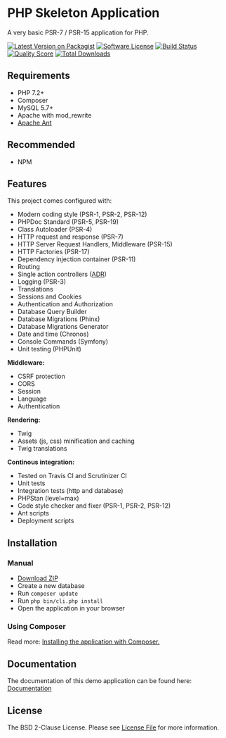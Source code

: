 # PHP Skeleton Application

A very basic PSR-7 / PSR-15 application for PHP.

[![Latest Version on Packagist](https://img.shields.io/github/release/odan/psr7-skeleton.svg)](https://github.com/odan/psr7-skeleton/releases)
[![Software License](https://img.shields.io/badge/license-BSD-brightgreen.svg)](LICENSE.md)
[![Build Status](https://travis-ci.org/odan/psr7-skeleton.svg?branch=master)](https://travis-ci.org/odan/psr7-skeleton)
[![Quality Score](https://scrutinizer-ci.com/g/odan/psr7-skeleton/badges/quality-score.png?b=master)](https://scrutinizer-ci.com/g/odan/psr7-skeleton/?branch=master)
[![Total Downloads](https://poser.pugx.org/odan/psr7-skeleton/downloads)](https://packagist.org/packages/odan/psr7-skeleton)

## Requirements

* PHP 7.2+
* Composer
* MySQL 5.7+
* Apache with mod_rewrite
* [Apache Ant](https://ant.apache.org/)

## Recommended

* NPM

## Features

This project comes configured with:

* Modern coding style (PSR-1, PSR-2, PSR-12)
* PHPDoc Standard (PSR-5, PSR-19)
* Class Autoloader (PSR-4)
* HTTP request and response (PSR-7)
* HTTP Server Request Handlers, Middleware (PSR-15)
* HTTP Factories (PSR-17)
* Dependency injection container (PSR-11)
* Routing
* Single action controllers ([ADR](https://github.com/pmjones/adr/blob/master/ADR.md))
* Logging (PSR-3)
* Translations
* Sessions and Cookies
* Authentication and Authorization
* Database Query Builder
* Database Migrations (Phinx)
* Database Migrations Generator
* Date and time (Chronos)
* Console Commands (Symfony)
* Unit testing (PHPUnit)

**Middleware:**

* CSRF protection
* CORS
* Session
* Language
* Authentication

**Rendering:**

* Twig
* Assets (js, css) minification and caching
* Twig translations

**Continous integration:**

* Tested on Travis CI and Scrutinizer CI
* Unit tests
* Integration tests (http and database)
* PHPStan (level=max)
* Code style checker and fixer (PSR-1, PSR-2, PSR-12)
* Ant scripts
* Deployment scripts

## Installation

### Manual

* [Download ZIP](https://github.com/odan/psr7-hello-world/archive/master.zip)
* Create a new database
* Run `composer update`
* Run `php bin/cli.php install`
* Open the application in your browser

### Using Composer

Read more: [Installing the application with Composer.](https://odan.github.io/psr7-skeleton/manual-setup.html)

## Documentation

The documentation of this demo application can be found here: [Documentation](https://odan.github.io/psr7-skeleton)

## License

The BSD 2-Clause License. Please see [License File](LICENSE) for more information.

